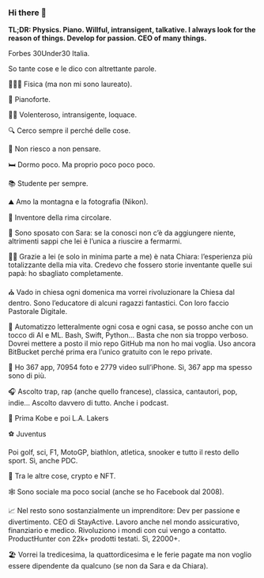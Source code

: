 ### Hi there 👋

**TL;DR: Physics. Piano. Willful, intransigent, talkative. I always look for the reason of things. Develop for passion. CEO of many things.**

Forbes 30Under30 Italia.

So tante cose e le dico con altrettante parole.

👨🏻‍🔬 Fisica (ma non mi sono laureato).

🎹 Pianoforte.

🖖🏻 Volenteroso, intransigente, loquace.

🔍 Cerco sempre il perché delle cose.

💭 Non riesco a non pensare.

🛏 Dormo poco. Ma proprio poco poco poco.

📚 Studente per sempre.

⛰ Amo la montagna e la fotografia (Nikon).

🔁 Inventore della rima circolare.

🔗 Sono sposato con Sara: se la conosci non c’è da aggiungere niente, altrimenti sappi che lei è l’unica a riuscire a fermarmi.

👧🏻 Grazie a lei (e solo in minima parte a me) è nata Chiara: l’esperienza più totalizzante della mia vita. Credevo che fossero storie inventante quelle sui papà: ho sbagliato completamente.

⛪️ Vado in chiesa ogni domenica ma vorrei rivoluzionare la Chiesa dal dentro. Sono l’educatore di alcuni ragazzi fantastici. Con loro faccio Pastorale Digitale.

🤖 Automatizzo letteralmente ogni cosa e ogni casa, se posso anche con un tocco di AI e ML. Bash, Swift, Python… Basta che non sia troppo verboso. Dovrei mettere a posto il mio repo GitHub ma non ho mai voglia. Uso ancora BitBucket perché prima era l’unico gratuito con le repo private.

📱 Ho 367 app, 70954 foto e 2779 video sull’iPhone. Sì, 367 app ma spesso sono di più.

🎧 Ascolto trap, rap (anche quello francese), classica, cantautori, pop, indie… Ascolto davvero di tutto. Anche i podcast.

🏀 Prima Kobe e poi L.A. Lakers

⚽️ Juventus

Poi golf, sci, F1, MotoGP, biathlon, atletica, snooker e tutto il resto dello sport. Sì, anche PDC.

💸 Tra le altre cose, crypto e NFT.

🕸 Sono sociale ma poco social (anche se ho Facebook dal 2008).

📈 Nel resto sono sostanzialmente un imprenditore:
Dev per passione e divertimento.
CEO di StayActive.
Lavoro anche nel mondo assicurativo, finanziario e medico.
Rivoluziono i mondi con cui vengo a contatto.
ProductHunter con 22k+ prodotti testati. Sì, 22000+.

🏖 Vorrei la tredicesima, la quattordicesima e le ferie pagate ma non voglio essere dipendente da qualcuno (se non da Sara e da Chiara).

<!--
**Adrenocortico/Adrenocortico** is a ✨ _special_ ✨ repository because its `README.md` (this file) appears on your GitHub profile.

Here are some ideas to get you started:

- 🔭 I’m currently working on ...
- 🌱 I’m currently learning ...
- 👯 I’m looking to collaborate on ...
- 🤔 I’m looking for help with ...
- 💬 Ask me about ...
- 📫 How to reach me: ...
- 😄 Pronouns: ...
- ⚡ Fun fact: ...
-->
